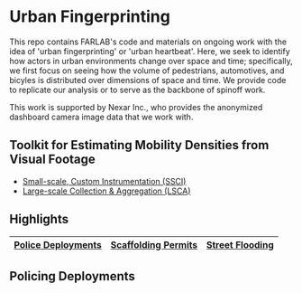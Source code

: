 # Urban Fingerprinting
This repo contains FARLAB's code and materials on ongoing work with the idea of 'urban fingerprinting' or 'urban heartbeat'. Here, we seek to identify how actors in urban environments change over space and time; specifically, we first focus on seeing how the volume of pedestrians, automotives, and bicyles is distributed over dimensions of space and time. We provide code to replicate our analysis or to serve as the backbone of spinoff work. 

This work is supported by Nexar Inc., who provides the anonymized dashboard camera image data that we work with. 

## Toolkit for Estimating Mobility Densities from Visual Footage
- [Small-scale, Custom Instrumentation (SSCI)](docs/guides/ssci.md)
- [Large-scale Collection & Aggregation (LSCA)](docs/guides/lsca.md)


## Highlights 
| [Police Deployments](docs/highlights/nypd.md) | [Scaffolding Permits](docs/highlights/nyc_scaffolding.md) | [Street Flooding](docs/highlights/nyc_street_flooding.md) |
| ---------------------  | ---------------------   | ---------------------  |




## Policing Deployments 

